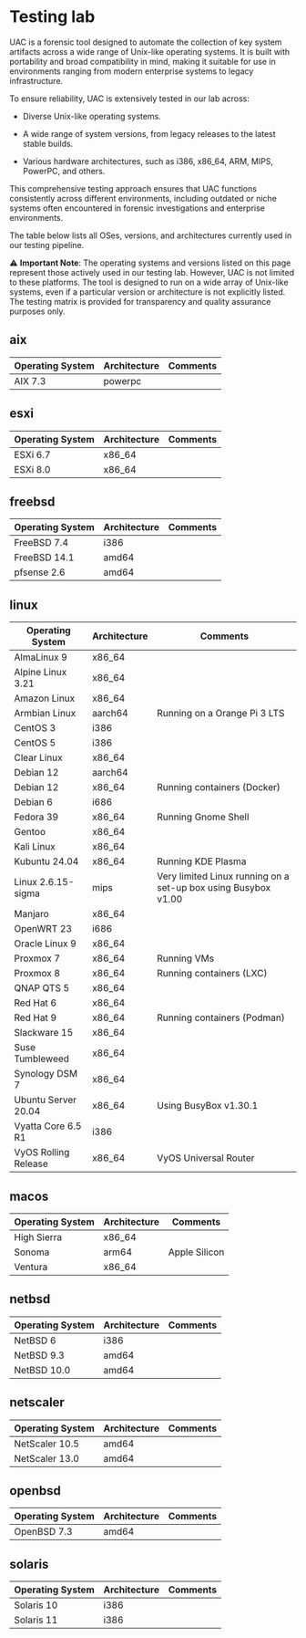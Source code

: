 # Testing lab

UAC is a forensic tool designed to automate the collection of key system artifacts across a wide range of Unix-like operating systems. It is built with portability and broad compatibility in mind, making it suitable for use in environments ranging from modern enterprise systems to legacy infrastructure.

To ensure reliability, UAC is extensively tested in our lab across:

- Diverse Unix-like operating systems.

- A wide range of system versions, from legacy releases to the latest stable builds.

- Various hardware architectures, such as i386, x86_64, ARM, MIPS, PowerPC, and others.

This comprehensive testing approach ensures that UAC functions consistently across different environments, including outdated or niche systems often encountered in forensic investigations and enterprise environments.

The table below lists all OSes, versions, and architectures currently used in our testing pipeline.

⚠️ **Important Note**: The operating systems and versions listed on this page represent those actively used in our testing lab. However, UAC is not limited to these platforms. The tool is designed to run on a wide array of Unix-like systems, even if a particular version or architecture is not explicitly listed. The testing matrix is provided for transparency and quality assurance purposes only.

## aix

|Operating System|Architecture|Comments|
|---|---|---|
|AIX 7.3|powerpc||

## esxi

|Operating System|Architecture|Comments|
|---|---|---|
|ESXi 6.7|x86_64||
|ESXi 8.0|x86_64||

## freebsd

|Operating System|Architecture|Comments|
|---|---|---|
|FreeBSD 7.4|i386||
|FreeBSD 14.1|amd64||
|pfsense 2.6|amd64||

## linux

|Operating System|Architecture|Comments|
|---|---|---|
|AlmaLinux 9|x86_64||
|Alpine Linux 3.21|x86_64||
|Amazon Linux|x86_64||
|Armbian Linux|aarch64|Running on a Orange Pi 3 LTS|
|CentOS 3|i386||
|CentOS 5|i386||
|Clear Linux|x86_64||
|Debian 12|aarch64||
|Debian 12|x86_64|Running containers (Docker)|
|Debian 6|i686||
|Fedora 39|x86_64|Running Gnome Shell|
|Gentoo|x86_64||
|Kali Linux|x86_64||
|Kubuntu 24.04|x86_64|Running KDE Plasma|
|Linux 2.6.15-sigma|mips|Very limited Linux running on a set-up box using Busybox v1.00|
|Manjaro|x86_64||
|OpenWRT 23|i686||
|Oracle Linux 9|x86_64||
|Proxmox 7|x86_64|Running VMs|
|Proxmox 8|x86_64|Running containers (LXC)|
|QNAP QTS 5|x86_64||
|Red Hat 6|x86_64||
|Red Hat 9|x86_64|Running containers (Podman)|
|Slackware 15|x86_64||
|Suse Tumbleweed|x86_64||
|Synology DSM 7|x86_64||
|Ubuntu Server 20.04|x86_64|Using BusyBox v1.30.1|
|Vyatta Core 6.5 R1|i386||
|VyOS Rolling Release|x86_64|VyOS Universal Router|

## macos

|Operating System|Architecture|Comments|
|---|---|---|
|High Sierra|x86_64||
|Sonoma|arm64|Apple Silicon|
|Ventura|x86_64||

## netbsd

|Operating System|Architecture|Comments|
|---|---|---|
|NetBSD 6|i386||
|NetBSD 9.3|amd64||
|NetBSD 10.0|amd64||

## netscaler

|Operating System|Architecture|Comments|
|---|---|---|
|NetScaler 10.5|amd64||
|NetScaler 13.0|amd64||

## openbsd

|Operating System|Architecture|Comments|
|---|---|---|
|OpenBSD 7.3|amd64||

## solaris

|Operating System|Architecture|Comments|
|---|---|---|
|Solaris 10|i386||
|Solaris 11|i386||
